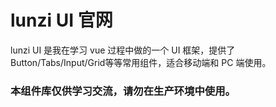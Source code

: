 # lunzi UI 官网

lunzi UI 是我在学习 vue 过程中做的一个 UI 框架，提供了Button/Tabs/Input/Grid等等常用组件，适合移动端和 PC 端使用。


### 本组件库仅供学习交流，请勿在生产环境中使用。